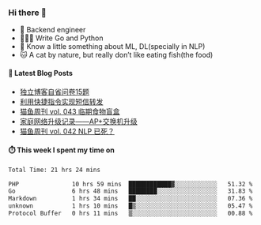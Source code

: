 ### Hi there 👋

- 🔧 Backend engineer
- 👨🏻‍💻 Write Go and Python
- 🔭 Know a little something about ML, DL(specially in NLP)
- 🐱 A cat by nature, but really don’t like eating fish(the food)

#### 📖 Latest Blog Posts
<!-- BLOG-POST-LIST:START -->
- [独立博客自省问卷15题](https://ameow.xyz/archives/independent-blog-questionnaire)
- [利用快捷指令实现短信转发](https://ameow.xyz/archives/sms-forwarding-with-apple-shortcuts)
- [猫鱼周刊 vol. 043 临期食物盲盒](https://ameow.xyz/archives/weekly-043)
- [家庭网络升级记录——AP+交换机升级](https://ameow.xyz/archives/home-network-upgrade-2024)
- [猫鱼周刊 vol. 042 NLP 已死？](https://ameow.xyz/archives/weekly-042)
<!-- BLOG-POST-LIST:END -->

#### ⏱️ This week I spent my time on
<!--START_SECTION:waka-->

```txt
Total Time: 21 hrs 24 mins

PHP               10 hrs 59 mins  ████████████▓░░░░░░░░░░░░   51.32 %
Go                6 hrs 48 mins   ████████░░░░░░░░░░░░░░░░░   31.83 %
Markdown          1 hrs 34 mins   ██░░░░░░░░░░░░░░░░░░░░░░░   07.36 %
unknown           1 hrs 10 mins   █▒░░░░░░░░░░░░░░░░░░░░░░░   05.47 %
Protocol Buffer   0 hrs 11 mins   ▒░░░░░░░░░░░░░░░░░░░░░░░░   00.88 %
```

<!--END_SECTION:waka-->

<!--
**LeslieLeung/LeslieLeung** is a ✨ _special_ ✨ repository because its `README.md` (this file) appears on your GitHub profile.

Here are some ideas to get you started:

- 🔭 I’m currently working on ...
- 🌱 I’m currently learning ...
- 👯 I’m looking to collaborate on ...
- 🤔 I’m looking for help with ...
- 💬 Ask me about ...
- 📫 How to reach me: ...
- 😄 Pronouns: ...
- ⚡ Fun fact: ...
-->
